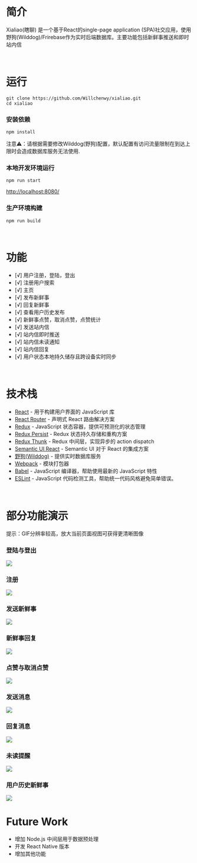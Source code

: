 # 简介

Xialiao(瞎聊) 是一个基于React的single-page application (SPA)社交应用，使用野狗(Wilddog)/Frirebase作为实时后端数据库。主要功能包括新鲜事推送和即时站内信

<br>

# 运行

```
git clone https://github.com/Willchenwy/xialiao.git
cd xialiao
```


### 安装依赖
```
npm install
```
注意⚠️：请根据需要修改Wilddog(野狗)配置，默认配置有访问流量限制在到达上限时会造成数据库服务无法使用.  



### 本地开发环境运行
```
npm run start
```
[http://localhost:8080/](http://localhost:8080)

### 生产环境构建
```
npm run build
```

<br>

# 功能

- [√] 用户注册，登陆，登出
- [√] 注册用户搜索
- [√] 主页
- [√] 发布新鲜事
- [√] 回复新鲜事
- [√] 查看用户历史发布
- [√] 新鲜事点赞，取消点赞，点赞统计
- [√] 发送站内信
- [√] 站内信即时推送
- [√] 站内信未读通知
- [√] 站内信回复
- [√] 用户状态本地持久储存且跨设备实时同步

<br>

# 技术栈

* [React](https://reactjs.org/) - 用于构建用户界面的 JavaScript 库
* [React Router](https://reacttraining.com/react-router/web/guides/philosophy) - 声明式 React 路由解决方案
* [Redux](https://redux.js.org/) - JavaScript 状态容器，提供可预测化的状态管理
* [Redux Persist](https://github.com/rt2zz/redux-persist) - Redux 状态持久存储和重构方案
* [Redux Thunk](https://github.com/gaearon/redux-thunk) - Redux 中间层，实现异步的 action dispatch
* [Semantic UI React](https://react.semantic-ui.com/introduction) - Semantic UI 对于 React 的集成方案
* [野狗(Wilddog)](https://react.semantic-ui.com/introduction) - 提供实时数据库服务
* [Webpack](https://webpack.js.org/) - 模块打包器
* [Babel](https://babeljs.io/) - JavaScript 编译器，帮助使用最新的 JavaScript 特性
* [ESLint](https://eslint.org/) - JavaScript 代码检测工具，帮助统一代码风格避免简单错误。

<br>

# 部分功能演示
提示：GIF分辨率较高，放大当前页面视图可获得更清晰图像
<br>
### 登陆与登出

<img src="https://github.com/Willchenwy/resource/blob/master/gif/login%26logout.gif"/>

<br>

### 注册

<img src="https://github.com/Willchenwy/resource/blob/master/gif/signup.gif"/>

<br>

### 发送新鲜事

<img src="https://github.com/Willchenwy/resource/blob/master/gif/post.gif"/>

<br>

### 新鲜事回复

<img src="https://github.com/Willchenwy/resource/blob/master/gif/reply.gif"/>

<br>

### 点赞与取消点赞

<img src="https://github.com/Willchenwy/resource/blob/master/gif/like%26likecount.gif"/>

<br>

### 发送消息

<img src="https://github.com/Willchenwy/resource/blob/master/gif/new_message.gif"/>

<br>

### 回复消息

<img src="https://github.com/Willchenwy/resource/blob/master/gif/message_reply.gif"/>

<br>

### 未读提醒

<img src="https://github.com/Willchenwy/resource/blob/master/gif/notification.gif"/>

<br>

### 用户历史新鲜事

<img src="https://github.com/Willchenwy/resource/blob/master/gif/user_profile.gif"/>

<br>

# Future Work
* 增加 Node.js 中间层用于数据预处理
* 开发 React Native 版本
* 增加其他功能
